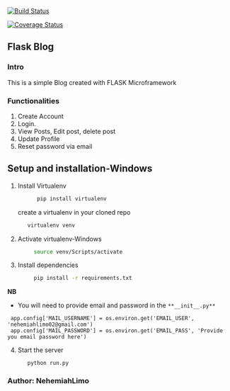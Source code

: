 [![Build Status](https://travis-ci.org/NehemiahLimo/Flask_Blog.svg?branch=testing)](https://travis-ci.org/NehemiahLimo/Flask_Blog)

[![Coverage Status](https://coveralls.io/repos/github/NehemiahLimo/Flask_Blog/badge.svg?branch=testing)](https://coveralls.io/github/NehemiahLimo/Flask_Blog?branch=testing)
## Flask Blog
### Intro
This is a simple Blog created with FLASK Microframework

### Functionalities
1. Create Account
2. Login.
3. View Posts, Edit post, delete post
4. Update Profile
5. Reset password via email

## Setup and installation-Windows
1. Install Virtualenv 

   ```bash
         pip install virtualenv
   ```
   create a virtualenv in your cloned repo
      ```bash
         virtualenv venv
      ```

2. Activate virtualenv-Windows

   ```bash
        source venv/Scripts/activate
   ```
3. Install dependencies

   ```bash
        pip install -r requirements.txt
   ```

**NB**

   - You will need to provide email and password in the ` **__init__.py** `
   ```
    app.config['MAIL_USERNAME'] = os.environ.get('EMAIL_USER', 'nehemiahlimo02@gmail.com')
    app.config['MAIL_PASSWORD'] = os.environ.get('EMAIL_PASS', 'Provide you email password here')
   ```


4. Start the server
   ```
      python run.py
   ```

### Author: NehemiahLimo